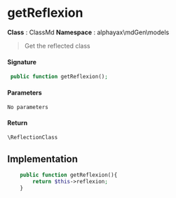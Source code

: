 
# getReflexion

**Class** : ClassMd
**Namespace**  : alphayax\mdGen\models


> Get the reflected class


#### Signature

```php
 public function getReflexion();
```

#### Parameters

    No parameters

#### Return

    \ReflectionClass 

## Implementation

```php
    public function getReflexion(){
        return $this->reflexion;
    }

```
